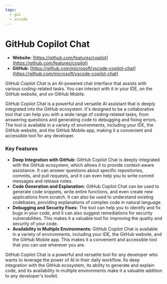 ```yaml
---
tags:
  - gui
  - vscode
---
```


# GitHub Copilot Chat

- **Website:** [https://github.com/features/copilot](https://github.com/features/copilot)
- **GitHub:** [https://github.com/microsoft/vscode-copilot-chat](https://github.com/microsoft/vscode-copilot-chat)

GitHub Copilot Chat is an AI-powered chat interface that assists with various coding-related tasks. You can interact with it in your IDE, on the GitHub website, and on GitHub Mobile.

GitHub Copilot Chat is a powerful and versatile AI assistant that is deeply integrated into the GitHub ecosystem. It's designed to be a collaborative tool that can help you with a wide range of coding-related tasks, from answering questions and generating code to debugging and fixing errors. The tool is available in a variety of environments, including your IDE, the GitHub website, and the GitHub Mobile app, making it a convenient and accessible tool for any developer.

### Key Features

*   **Deep Integration with GitHub:** GitHub Copilot Chat is deeply integrated with the GitHub ecosystem, which allows it to provide context-aware assistance. It can answer questions about specific repositories, commits, and pull requests, and it can even help you to write commit messages and release notes.
*   **Code Generation and Explanation:** GitHub Copilot Chat can be used to generate code snippets, write entire functions, and even create new applications from scratch. It can also be used to understand existing codebases, providing explanations of complex code in natural language.
*   **Debugging and Security Fixes:** The tool can help you to identify and fix bugs in your code, and it can also suggest remediations for security vulnerabilities. This makes it a valuable tool for improving the quality and security of your code.
*   **Availability in Multiple Environments:** GitHub Copilot Chat is available in a variety of environments, including your IDE, the GitHub website, and the GitHub Mobile app. This makes it a convenient and accessible tool that you can use wherever you are.

GitHub Copilot Chat is a powerful and versatile tool for any developer who wants to leverage the power of AI in their daily workflow. Its deep integration with the GitHub ecosystem, its ability to generate and explain code, and its availability in multiple environments make it a valuable addition to any developer's toolkit.
